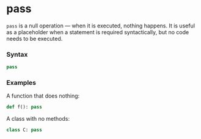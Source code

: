 # pass
`pass` is a null operation — when it is executed, nothing happens. It is useful as a placeholder when a statement is required syntactically, but no code needs to be executed.

### Syntax
```python
pass
```

### Examples
A function that does nothing:
```python
def f(): pass
```

A class with no methods:
```python
class C: pass
```